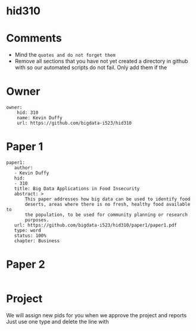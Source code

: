 # hid310
# Comments

* Mind the ```quotes and do not forget them```
* Remove all sections that you have not yet created a directory in github with so our automated scripts do not fail. Only add them if the 

# Owner

```
owner:
    hid: 310
    name: Kevin Duffy
    url: https://github.com/bigdata-i523/hid310
```

# Paper 1

```
paper1:
   author: 
   - Kevin Duffy
   hid:
   - 310
   title: Big Data Applications in Food Insecurity
   abstract: >
       This paper addresses how big data can be used to identify food
       deserts, areas where there is no fresh, healthy food available to
       the population, to be used for community planning or research
       purposes. 
   url: https://github.com/bigdata-i523/hid310/paper1/paper1.pdf
   type: word
   status: 100%
   chapter: Business
 ```
   
# Paper 2

```
```

# Project 

We will assign new pids for you when we approve the project and reports   
Just use one type and delete the line with 

```
```
   
